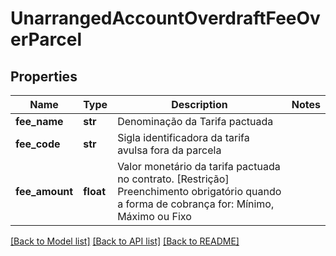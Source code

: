 # UnarrangedAccountOverdraftFeeOverParcel

## Properties
Name | Type | Description | Notes
------------ | ------------- | ------------- | -------------
**fee_name** | **str** | Denominação da Tarifa pactuada | 
**fee_code** | **str** | Sigla identificadora da tarifa avulsa fora da parcela | 
**fee_amount** | **float** | Valor monetário da tarifa pactuada no contrato. [Restrição] Preenchimento obrigatório quando a forma de cobrança for: Mínimo, Máximo ou Fixo  | 

[[Back to Model list]](../README.md#documentation-for-models) [[Back to API list]](../README.md#documentation-for-api-endpoints) [[Back to README]](../README.md)

